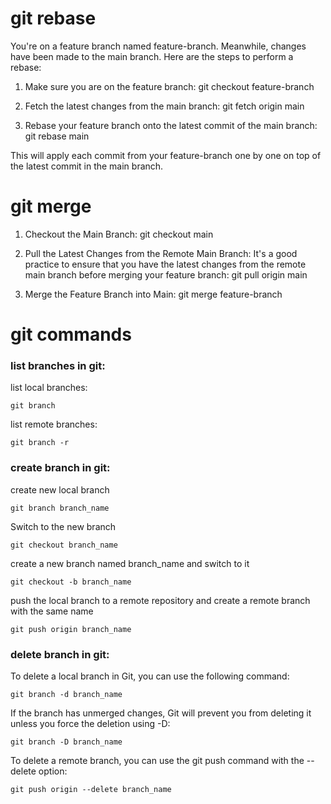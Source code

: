 # git rebase
You're on a feature branch named feature-branch.
Meanwhile, changes have been made to the main branch.
Here are the steps to perform a rebase:

1. Make sure you are on the feature branch:
git checkout feature-branch

2. Fetch the latest changes from the main branch:
git fetch origin main

3. Rebase your feature branch onto the latest commit of the main branch:
git rebase main

This will apply each commit from your feature-branch one by one on top of the latest commit in the main branch.

# git merge

1. Checkout the Main Branch:
git checkout main

2. Pull the Latest Changes from the Remote Main Branch:
It's a good practice to ensure that you have the latest changes from the remote main branch before merging your feature branch:
git pull origin main

3. Merge the Feature Branch into Main:
git merge feature-branch

# git commands

### list branches in git: 

list local branches: 
```
git branch
```

list remote branches: 
```
git branch -r
```
### create branch in git: 

create new local branch
```
git branch branch_name
```
Switch to the new branch
```
git checkout branch_name
```
create a new branch named branch_name and switch to it
```
git checkout -b branch_name
```
push the local branch to a remote repository and create a remote branch with the same name
```
git push origin branch_name
```

### delete branch in git: 

To delete a local branch in Git, you can use the following command: 
```
git branch -d branch_name
```

If the branch has unmerged changes, Git will prevent you from deleting it unless you force the deletion using -D: 
```
git branch -D branch_name
```

To delete a remote branch, you can use the git push command with the --delete option: 
```
git push origin --delete branch_name
```


